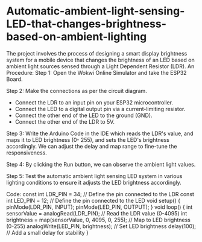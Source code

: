 # Automatic-ambient-light-sensing-LED-that-changes-brightness-based-on-ambient-lighting
The project involves the process of designing a smart display brightness system for a mobile device that changes the brightness of an LED based on ambient light sources sensed through a Light Dependent Resistor (LDR). An
Procedure:
Step 1: Open the Wokwi Online Simulator and take the ESP32 Board.

Step 2: Make the connections as per the circuit diagram.
- Connect the LDR to an input pin on your ESP32 microcontroller.
- Connect the LED to a digital output pin via a current-limiting resistor.
- Connect the other end of the LED to the ground (GND).
- Connect the other end of the LDR to 5V.

Step 3: Write the Arduino Code in the IDE which reads the LDR's value, and maps it to LED brightness (0-
255), and sets the LED's brightness accordingly. We can adjust the delay and map range to fine-tune
the responsiveness.

Step 4: By clicking the Run button, we can observe the ambient light values.

Step 5: Test the automatic ambient light sensing LED system in various lighting conditions to ensure it
adjusts the LED brightness accordingly.

Code:
const int LDR_PIN = 34; // Define the pin connected to the LDR
const int LED_PIN = 12; // Define the pin connected to the LED
void setup() {
pinMode(LDR_PIN, INPUT);
pinMode(LED_PIN, OUTPUT);
}
void loop() {
int sensorValue = analogRead(LDR_PIN); // Read the LDR value (0-4095)
int brightness = map(sensorValue, 0, 4095, 0, 255); // Map to LED brightness
(0-255)
analogWrite(LED_PIN, brightness); // Set LED brightness
delay(100); // Add a small delay for stability
}
